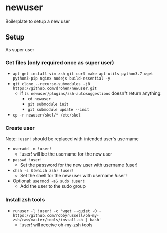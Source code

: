# newuser

Boilerplate to setup a new user

## Setup

As super user

### Get files (only required once as super user)

- `apt-get install vim zsh git curl make apt-utils python3.7 wget python3-pip nginx nodejs build-essential -y`
- `git clone --recurse-submodules -j8 https://github.com/drohen/newuser.git`
	- if `ls newuser/plugins/zsh-autosuggestions` doesn't return anything:
		- `cd newuser`
		- `git submodule init`
		- `git submodule update --init`
- `cp -r newuser/skel/* /etc/skel`

### Create user

Note: `!user!` should be replaced with intended user's username

- `useradd -m !user!`
	- !user! will be the username for the new user
- `passwd !user!`
	- Set the password for the new user with username !user!
- `chsh -s $(which zsh) !user!`
	- Set the shell for the new user with username !user!
- Optional: `usermod -aG sudo !user!`
	- Add the user to the sudo group

### Install zsh tools

- `runuser -l !user! -c 'wget --quiet -O - https://github.com/robbyrussell/oh-my-zsh/raw/master/tools/install.sh | bash'`
	- !user! will receive oh-my-zsh tools
